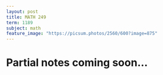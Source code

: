 ```yaml
---
layout: post
title: MATH 249
term: 1189
subject: math
feature_image: "https://picsum.photos/2560/600?image=875"
---
```

# Partial notes coming soon...

